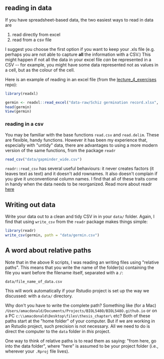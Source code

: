 
## reading in data

If you have spreadsheet-based data, the two easiest ways to read in data are 

1. read directly from excel
2. read from a csv file

I suggest you choose the first option if you want to keep your .xls file (e.g. perhaps you are not able to capture **all** the information with a CSV.) This might happen if not all the data in your excel file _can_ be represented in a CSV -- for example, you might have some data represented not as values in a cell, but as the colour of the cell.

Here is an example of reading in an excel file (from the [lecture_4_exercises](https://github.com/BIOL548O/lecture_4_exercises/) repo):
```r
library(readxl)

germin <- readxl::read_excel("data-raw/Schiz germination record.xlsx", sheet = 2)
head(germin)
View(germin)
```

### reading in a csv

You may be familiar with the base functions `read.csv` and `read.delim`. These are flexible, handy functions. However it has been my experience that, especially with "untidy" data, there are advantages to using a more modern version of the same functions, from the package `readr`

```r
read_csv("data/gapminder_wide.csv")
```

`readr::read_csv` has several useful behaviours: it never creates factors (it leaves text as text) and it doesn't add rownames. It also doesn't complain if you give it unconventional column names. I find that all of these traits come in handy when the data needs to be reorganized. Read more about readr [here](https://github.com/tidyverse/readr)

## Writing out data

Write your data out to a clean and tidy CSV in in your `data/` folder. Again, I find that using `write_csv` from the `readr` package makes things simple:

```r
library(readr)
write_csv(germin, path = "data/germin.csv")

```

## A word about relative paths

Note that in the above R scripts, I was reading an writing files using "relative paths". This means that you write the name of the folder(s) containing the file you want before the filename itself, separated with a `/`:

```
data/file_name_of_data.csv
```

This will work automatically if your Rstudio project is set up the way we discussed: with a `data/` directory. 

Why don't you have to write the complete path? Something like (for a Mac) `/Users/amacdonald/Documents/Projects/BIOL548O/BIOL548O.github.io` or on a PC `c:\\amacdonald\Desktop\files\thesis_chapter\` etc? Both of these paths start at the "home folder" of your computer. But if we are working in an Rstudio project, such precision is not necessary. All we need to do is direct the computer to the `data` folder in _this_ project.

One way to think of relative paths is to read them as saying: "from here, go into the data folder", where "here" is assumed to be your project folder (i.e., wherever your `.Rproj` file lives). 